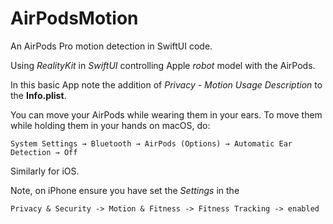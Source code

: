 #  AirPodsMotion

An AirPods Pro motion detection in SwiftUI code.

Using *RealityKit* in *SwiftUI* controlling Apple *robot* model with the AirPods.

In this basic App note the addition of 
*Privacy - Motion Usage Description* to the **Info.plist**.

You can move your AirPods while wearing them in your ears.
To move them while holding them in your hands on macOS, do: 

    System Settings → Bluetooth → AirPods (Options) → Automatic Ear Detection → Off

Similarly for iOS.

Note, on iPhone ensure you have set the *Settings* in the 

    Privacy & Security -> Motion & Fitness -> Fitness Tracking -> enabled
      

